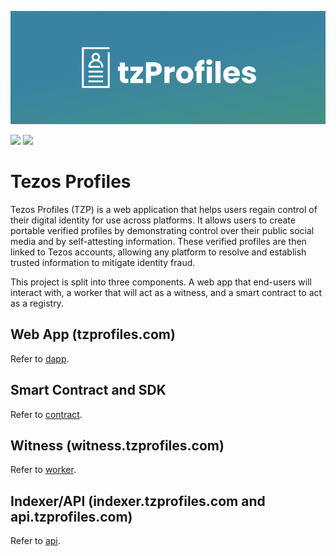 ![tp header](/docs/tpheader.png)

[![](https://img.shields.io/badge/License-Apache--2.0-green)](https://github.com/spruceid/didkit/blob/main/LICENSE) [![](https://img.shields.io/twitter/follow/tzprofiles?label=Follow&style=social)](https://twitter.com/tzprofiles)

# Tezos Profiles

Tezos Profiles (TZP) is a web application that helps users regain control 
of their digital identity for use across platforms. It allows users 
to create portable verified profiles by demonstrating control over 
their public social media and by self-attesting information. These 
verified profiles are then linked to Tezos accounts, allowing any 
platform to resolve and establish trusted information to mitigate 
identity fraud.

This project is split into three components. A web app that end-users will
interact with, a worker that will act as a witness, and a smart contract to act
as a registry.

## Web App (tzprofiles.com)
Refer to [dapp](dapp).

## Smart Contract and SDK
Refer to [contract](contract).

## Witness (witness.tzprofiles.com)
Refer to [worker](worker).

## Indexer/API (indexer.tzprofiles.com and api.tzprofiles.com)
Refer to [api](api).
